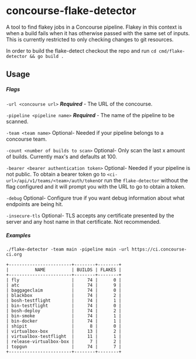 # concourse-flake-detector

A tool to find flakey jobs in a Concourse pipeline. Flakey in this context is when a build fails when it has otherwise passed with the same set of inputs. This is currently restricted to only checking changes to git resources.

In order to build the flake-detect checkout the repo and run `cd cmd/flake-detector && go build .`
## Usage
##### Flags
`-url <concourse url>` **_Required_** - The URL of the concourse.

`-pipeline <pipeline name>`  **_Required_** - The name of the pipeline to be scanned.

`-team <team name>` Optional- Needed if your pipeline belongs to a concourse team.

`-count <number of builds to scan>` Optional- Only scan the last x amount of builds. Currently max's and defaults at 100.

`-bearer <bearer authentication token>` Optional- Needed if your pipeline is not public. To obtain a bearer token go to `<ci-url>/api/v1/teams/<team>/auth/token`or run the `flake-detector` without the flag configured and it will prompt you with the URL to go to obtain a token.

`-debug` Optional- Configure true if you want debug information about what endpoints are being hit.

`-insecure-tls` Optional- TLS accepts any certificate presented by the server and any host name in that certificate. Not recommended.



 ##### Examples

`./flake-detector -team main -pipeline main -url https://ci.concourse-ci.org`

```
+------------------------+--------+--------+
|          NAME          | BUILDS | FLAKES |
+------------------------+--------+--------+
| fly                    |     74 |      0 |
| atc                    |     74 |      9 |
| baggageclaim           |     74 |      0 |
| blackbox               |     74 |      2 |
| bosh-testflight        |     74 |      1 |
| bin-testflight         |     74 |      0 |
| bosh-deploy            |     74 |      2 |
| bin-smoke              |     74 |      1 |
| bin-docker             |     74 |      1 |
| shipit                 |      8 |      0 |
| virtualbox-box         |     13 |      2 |
| virtualbox-testflight  |     11 |      1 |
| release-virtualbox-box |      7 |      2 |
| topgun                 |     74 |      7 |
+------------------------+--------+--------+
```
